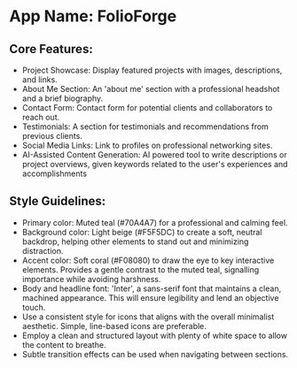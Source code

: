 # **App Name**: FolioForge

## Core Features:

- Project Showcase: Display featured projects with images, descriptions, and links.
- About Me Section: An 'about me' section with a professional headshot and a brief biography.
- Contact Form: Contact form for potential clients and collaborators to reach out.
- Testimonials: A section for testimonials and recommendations from previous clients.
- Social Media Links: Link to profiles on professional networking sites.
- AI-Assisted Content Generation: AI powered tool to write descriptions or project overviews, given keywords related to the user's experiences and accomplishments

## Style Guidelines:

- Primary color: Muted teal (#70A4A7) for a professional and calming feel.
- Background color: Light beige (#F5F5DC) to create a soft, neutral backdrop, helping other elements to stand out and minimizing distraction.
- Accent color: Soft coral (#F08080) to draw the eye to key interactive elements. Provides a gentle contrast to the muted teal, signalling importance while avoiding harshness.
- Body and headline font: 'Inter', a sans-serif font that maintains a clean, machined appearance. This will ensure legibility and lend an objective touch.
- Use a consistent style for icons that aligns with the overall minimalist aesthetic. Simple, line-based icons are preferable.
- Employ a clean and structured layout with plenty of white space to allow the content to breathe.
- Subtle transition effects can be used when navigating between sections.